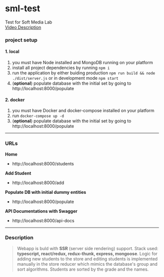 # sml-test
Test for Soft Media Lab <br/>
[Video Description](https://youtu.be/N4ApeMlPlXE)

### project setup

#### 1. local
  1. you must have Node installed and MongoDB running on your platform
  1. install all project dependencies by running ```npm i```
  1. run the application by either buiding production `npm run build && node ./dist/server.js` or in development mode `npm start`
  1. (**optional**) populate database with the initial set by going to http://localhost:8000/populate

#### 2. docker
  1. you must have Docker and docker-compose installed on your platform
  1. run `docker-compose up -d`
  1. (**optional**) populate database with the initial set by going to http://localhost:8000/populate

___

### URLs

**Home**
  * http://localhost:8000/students

**Add Student**
  * http://localhost:8000/add

**Populate DB with initial dummy entities**
  * http://localhost:8000/populate

**API Documentations with Swagger**
  * http://localhost:8000/api-docs

___

### Description

> Webapp is buld with **SSR** (server side rendering) support. Stack used: **typescript, react/redux, redux-thunk, express, mongoose**. Logic for adding new students to the store and editing students is implemented manually in the store reducer which mimics the database's group and sort algorithms. Students are sorted by the grade and the names.
